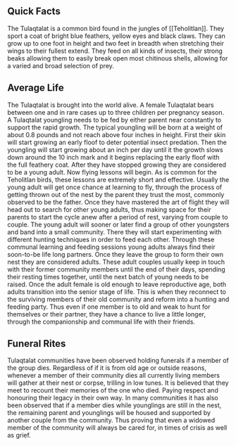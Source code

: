 
```table-of-contents
```

## Quick Facts

The Tulaqtalat is a common bird found in the jungles of [[Teholitlan]]. They sport a coat of bright blue feathers, yellow eyes and black claws. They can grow up to one foot in height and two feet in breadth when stretching their wings to their fullest extend. They feed on all kinds of insects, their strong beaks allowing them to easily break open most chitinous shells, allowing for a varied and broad selection of prey. 


## Average Life

The Tulaqtalat is brought into the world alive. A female Tulaqtalat bears between one and in rare cases up to three children per pregnancy season. A Tulaqtalat youngling needs to be fed by either parent near constantly to support the rapid growth. The typical youngling will be born at a weight of about 0.8 pounds and not reach above four inches in height. First their skin will start growing an early floof to deter potential insect predation. Then the youngling will start growing about an inch per day until it the growth slows down around the 10 inch mark and it begins replacing the early floof with the full feathery coat. After they have stopped growing they are considered to be a young adult. Now flying lessons will begin. As is common for the Teholitlan birds, these lessons are extremely short and effective. Usually the young adult will get once chance at learning to fly, through the process of getting thrown out of the nest by the parent they trust the most, commonly observed to be the father. Once they have mastered the art of flight they will head out to search for other young adults, thus making space for their parents to start the cycle anew after a period of rest, varying from couple to couple. The young adult will sooner or later find a group of other youngsters and band into a small community. There they will start experimenting with different hunting techniques in order to feed each other. Through these communal learning and feeding sessions young adults always find their soon-to-be life long partners. Once they leave the group to form their own nest they are considered adults. These adult couples usually keep in touch with their former community members until the end of their days, spending their resting times together, until the next batch of young needs to be raised. Once the adult female is old enough to leave reproductive age, both adults transition into the senior stage of life. This is when they reconnect to the surviving members of their old community and reform into a hunting and feeding party. Thus even if one member is to old and weak to hunt for themselves or their partner, they have a chance to live a little longer, through the companionship and communal life with their friends. 

## Funeral Rites

Tulaqtalat communities have been observed holding funerals if a member of the group dies. Regardless of if it is from old age or outside reasons, whenever a member of their community dies all currently living members will gather at their nest or corpse, trilling in low tunes. It is believed that they meet to recount their memories of the one who died. Paying respect and honouring their legacy in their own way. In many communities it has also been observed that if a member dies while younglings are still in the nest, the remaining parent and younglings will be housed and supported by another couple from the community. Thus proving that even a widowed member of the community will always be cared for, in times of crisis as well as grief. 
